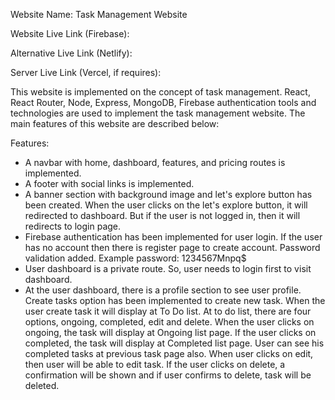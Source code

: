 Website Name: Task Management Website

Website Live Link (Firebase): 

Alternative Live Link (Netlify): 

Server Live Link (Vercel, if requires): 

This website is implemented on the concept of task management. React, React Router, Node, Express, MongoDB, Firebase authentication tools and technologies are used to implement the task management website. The main features of this website are described below:

Features: 

* A navbar with home, dashboard, features, and pricing routes is implemented. 
* A footer with social links is implemented.
* A banner section with background image and let's explore button has been created. When the user clicks on the let's explore button, it will redirected to dashboard. But if the user is not logged in, then it will redirects to login page.
* Firebase authentication has been implemented for user login. If the user has no account then there is register page to create account. Password validation added. Example password: 1234567Mnpq$ 
* User dashboard is a private route. So, user needs to login first to visit dashboard.
* At the user dashboard, there is a profile section to see user profile. Create tasks option has been implemented to create new task. When the user create task it will display at To Do list. At to do list, there are four options, ongoing, completed, edit and delete. When the user clicks on ongoing, the task will display at Ongoing list page. If the user clicks on completed, the task will display at Completed list page. User can see his completed tasks at previous task page also. When user clicks on edit, then user will be able to edit task. If the user clicks on delete, a confirmation will be shown and if user confirms to delete, task will be deleted. 